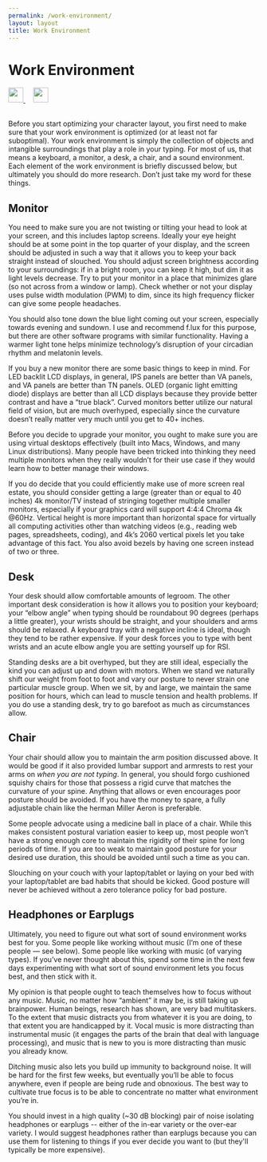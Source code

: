 ```yaml
---
permalink: /work-environment/
layout: layout
title: Work Environment
---
```


<div class="center">

   <h1>Work Environment</h1>
   
   <a href="https://github.com/StevenTammen/steventammen.github.io/edit/master/pages/work-environment.md" target="_blank">
     <img src="https://steventammen.github.io/assets/images/GitHub.png" height="30" width="30">
   </a> &nbsp; &nbsp;
   
   <a href="http://prose.io/#StevenTammen/steventammen.github.io/edit/master/pages/work-environment.md" target="_blank">
     <img src="https://steventammen.github.io/assets/images/Prose.png" height="30" width="30">
   </a>
   
</div>
<br/>

Before you start optimizing your character layout, you first need to make sure that your work environment is optimized (or at least not far suboptimal). Your work environment is simply the collection of objects and intangible surroundings that play a role in your typing. For most of us, that means a keyboard, a monitor, a desk, a chair, and a sound environment. Each element of the work environment is briefly discussed below, but ultimately you should do more research. Don’t just take my word for these things. 

## Monitor

You need to make sure you are not twisting or tilting your head to look at your screen, and this includes laptop screens. Ideally your eye height should be at some point in the top quarter of your display, and the screen should be adjusted in such a way that it allows you to keep your back straight instead of slouched. You should adjust screen brightness according to your surroundings: if in a bright room, you can keep it high, but dim it as light levels decrease. Try to put your monitor in a place that minimizes glare (so not across from a window or lamp). Check whether or not your display uses pulse width modulation (PWM) to dim, since its high frequency flicker can give some people headaches.

You should also tone down the blue light coming out your screen, especially towards evening and sundown. I use and recommend f.lux for this purpose, but there are other software programs with similar functionality. Having a warmer light tone helps minimize technology’s disruption of your circadian rhythm and melatonin levels.

If you buy a new monitor there are some basic things to keep in mind. For LED backlit LCD displays, in general, IPS panels are better than VA panels, and VA panels are better than TN panels. OLED (organic light emitting diode) displays are better than all LCD displays because they provide better contrast and have a “true black”. Curved monitors better utilize our natural field of vision, but are much overhyped, especially since the curvature doesn’t really matter very much until you get to 40+ inches.

Before you decide to upgrade your monitor, you ought to make sure you are using virtual desktops effectively (built into Macs, Windows, and many Linux distributions). Many people have been tricked into thinking they need multiple monitors when they really wouldn’t for their use case if they would learn how to better manage their windows.

If you do decide that you could efficiently make use of more screen real estate, you should consider getting a large (greater than or equal to 40 inches) 4k monitor/TV instead of stringing together multiple smaller monitors, especially if your graphics card will support 4:4:4 Chroma 4k @60Hz. Vertical height is more important than horizontal space for virtually all computing activities other than watching videos (e.g., reading web pages, spreadsheets, coding), and 4k’s 2060 vertical pixels let you take advantage of this fact. You also avoid bezels by having one screen instead of two or three.

## Desk

Your desk should allow comfortable amounts of legroom. The other important desk consideration is how it allows you to position your keyboard; your “elbow angle” when typing should be roundabout 90 degrees (perhaps a little greater), your wrists should be straight, and your shoulders and arms should be relaxed. A keyboard tray with a negative incline is ideal, though they tend to be rather expensive. If your desk forces you to type with bent wrists and an acute elbow angle you are setting yourself up for RSI.

Standing desks are a bit overhyped, but they are still ideal, especially the kind you can adjust up and down with motors. When we stand we naturally shift our weight from foot to foot and vary our posture to never strain one particular muscle group. When we sit, by and large, we maintain the same position for hours, which can lead to muscle tension and health problems. If you do use a standing desk, try to go barefoot as much as circumstances allow.

## Chair

Your chair should allow you to maintain the arm position discussed above. It would be good if it also provided lumbar support and armrests to rest your arms on *when you are not typing*. In general, you should forgo cushioned squishy chairs for those that possess a rigid curve that matches the curvature of your spine. Anything that allows or even encourages poor posture should be avoided.
If you have the money to spare, a fully adjustable chain like the herman Miller Aeron is preferable.

Some people advocate using a medicine ball in place of a chair. While this makes consistent postural variation easier to keep up, most people won’t have a strong enough core to maintain the rigidity of their spine for long periods of time. If you are too weak to maintain good posture for your desired use duration, this should be avoided until such a time as you can.

Slouching on your couch with your laptop/tablet or laying on your bed with your laptop/tablet are bad habits that should be kicked. Good posture will never be achieved without a zero tolerance policy for bad posture.

## Headphones or Earplugs

Ultimately, you need to figure out what sort of sound environment works best for you. Some people like working without music (I’m one of these people — see below). Some people like working with music (of varying types). If you’ve never thought about this, spend some time in the next few days experimenting with what sort of sound environment lets you focus best, and then stick with it.

My opinion is that people ought to teach themselves how to focus without any music. Music, no matter how “ambient” it may be, is still taking up brainpower. Human beings, research has shown, are very bad multitaskers. To the extent that music distracts you from whatever it is you are doing, to that extent you are handicapped by it. Vocal music is more distracting than instrumental music (it engages the parts of the brain that deal with language processing), and music that is new to you is more distracting than music you already know.

Ditching music also lets you build up immunity to background noise. It will be hard for the first few weeks, but eventually you’ll be able to focus anywhere, even if people are being rude and obnoxious. The best way to cultivate true focus is to be able to concentrate no matter what environment you’re in.

You should invest in a high quality (~30 dB blocking) pair of noise isolating headphones or earplugs -- either of the in-ear variety or the over-ear variety. I would suggest headphones rather than earplugs because you can use them for listening to things if you ever decide you want to (but they'll typically be more expensive).
